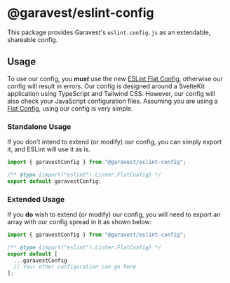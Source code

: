# @garavest/eslint-config

<!-- TODO: NPM badge-->

This package provides Garavest's `eslint.config.js` as an extendable, shareable config.

## Usage

To use our config, you **_must_** use the new [ESLint Flat Config][1], otherwise our config will
result in errors. Our config is designed around a SvelteKit application using TypeScript and
Tailwind CSS. However, our config will also check your JavaScript configuration files. Assuming
you are using a [Flat Config][1], using our config is very simple.

### Standalone Usage

If you don't intend to extend (or modify) our config, you can simply export it, and ESLint will
use it as is.

```js
import { garavestConfig } from "@garavest/eslint-config";

/** @type {import("eslint").Linter.FlatConfig} */
export default garavestConfig;
```

### Extended Usage

If you **do** wish to extend (or modify) our config, you will need to export an array with our
config spread in it as shown below:

```js
import { garavestConfig } from "@garavest/eslint-config";

/** @type {import("eslint").Linter.FlatConfig} */
export default [
  ...garavestConfig
  // Your other configuration can go here
];
```

[1]: https://eslint.org/docs/latest/use/configure/configuration-files-new
